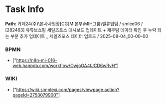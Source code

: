 # Task Info

**Path:** 카페24(주)\본사사업장\[CG]MI본부\MIH그룹\밸류업팀 / smlee06 / [282463] 유튜브쇼핑 세일즈포스 대시보드 업데이트 + 재무팀 데이터 확인 후 누락 되는 부분 추가 업데이트 _ 세일즈포스 데이터 업로드 / 2025-08-04_00-00-00

### BPMN
- ["https://n8n-mi-016-web.hanpda.com/workflow/OwjoOA4fJCD6wRvH"]

### WIKI
- ["https://wiki.simplexi.com/pages/viewpage.action?pageId=2753079900"]

